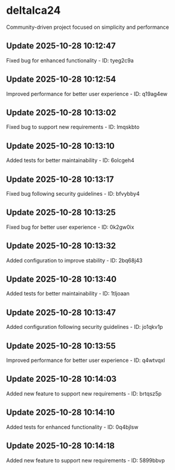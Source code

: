 # deltalca24
Community-driven project focused on simplicity and performance

## Update 2025-10-28 10:12:47
Fixed bug for enhanced functionality - ID: tyeg2c9a


## Update 2025-10-28 10:12:54
Improved performance for better user experience - ID: q19ag4ew


## Update 2025-10-28 10:13:02
Fixed bug to support new requirements - ID: lmqskbto


## Update 2025-10-28 10:13:10
Added tests for better maintainability - ID: 6olcgeh4


## Update 2025-10-28 10:13:17
Fixed bug following security guidelines - ID: bfvybby4


## Update 2025-10-28 10:13:25
Fixed bug for better user experience - ID: 0k2gw0ix


## Update 2025-10-28 10:13:32
Added configuration to improve stability - ID: 2bq68j43


## Update 2025-10-28 10:13:40
Added tests for better maintainability - ID: 1tljoaan


## Update 2025-10-28 10:13:47
Added configuration following security guidelines - ID: jo1qkv1p


## Update 2025-10-28 10:13:55
Improved performance for better user experience - ID: q4wtvqxl


## Update 2025-10-28 10:14:03
Added new feature to support new requirements - ID: brtqsz5p


## Update 2025-10-28 10:14:10
Added tests for enhanced functionality - ID: 0q4bjlsw


## Update 2025-10-28 10:14:18
Added new feature to support new requirements - ID: 5899bbvp

